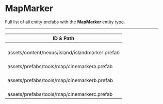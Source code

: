 # MapMarker
Full list of all <Badge type="warning" text="4"/> entity prefabs with the **MapMarker** entity type.

---
| ID & Path |
| --- |
| <a href="#907838970"><Badge id="907838970" type="tip" text="#"/></a> <Badge type="tip" text="907838970"/> <br> assets/content/nexus/island/islandmarker.prefab |
| <a href="#2913233310"><Badge id="2913233310" type="tip" text="#"/></a> <Badge type="tip" text="2913233310"/> <br> assets/prefabs/tools/map/cinemarkera.prefab |
| <a href="#1697598722"><Badge id="1697598722" type="tip" text="#"/></a> <Badge type="tip" text="1697598722"/> <br> assets/prefabs/tools/map/cinemarkerb.prefab |
| <a href="#4244600952"><Badge id="4244600952" type="tip" text="#"/></a> <Badge type="tip" text="4244600952"/> <br> assets/prefabs/tools/map/cinemarkerc.prefab |
